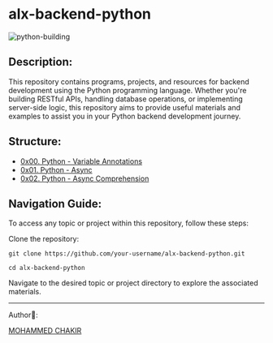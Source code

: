 # alx-backend-python

![python-building](https://github.com/mohammedchakir/alx-backend-python/assets/129831433/5a93c9d9-fae9-4b6c-952e-b6a3625032ce)


## Description:

This repository contains programs, projects, and resources for backend development using the Python programming language. Whether you're building RESTful APIs, handling database operations, or implementing server-side logic, this repository aims to provide useful materials and examples to assist you in your Python backend development journey.

## Structure:

- [0x00. Python - Variable Annotations](0x00-python_variable_annotations)
- [0x01. Python - Async](0x01-python_async_function)
- [0x02. Python - Async Comprehension](0x02-python_async_comprehension)


## Navigation Guide:

To access any topic or project within this repository, follow these steps:

Clone the repository:

`git clone https://github.com/your-username/alx-backend-python.git`

`cd alx-backend-python`

Navigate to the desired topic or project directory to explore the associated materials.




------
Author📑:

[MOHAMMED CHAKIR](https://github.com/mohammedchakir)